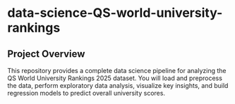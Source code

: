 # data-science-QS-world-university-rankings

## Project Overview

This repository provides a complete data science pipeline for analyzing the QS World University Rankings 2025 dataset. You will load and preprocess the data, perform exploratory data analysis, visualize key insights, and build regression models to predict overall university scores.

